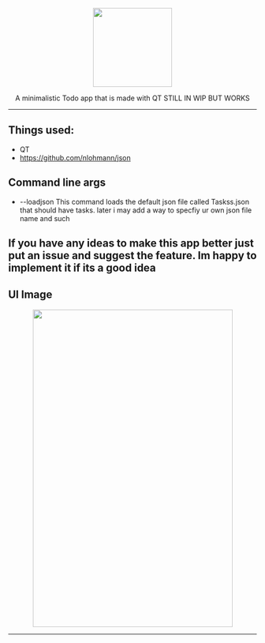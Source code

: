 <p align="center">
  <img width="160" height="160" src="https://raw.githubusercontent.com/danieljo12/MinimalisticTodo/master/toodolo.png">
</p>
<p align="center">
  A minimalistic Todo app that is made with QT STILL IN WIP BUT WORKS
</p>

------

## Things used:
  * QT
  * https://github.com/nlohmann/json

## Command line args
* --loadjson  This command loads the default json file called Taskss.json that should have tasks. later i may add a way to specfiy ur own json file name and such

## If you have any ideas to make this app better just put an issue and suggest the feature. Im happy to implement it if its a good idea
## UI Image

<p align="center">
  <img width="405" height="643" src="https://raw.githubusercontent.com/danieljo12/MinimalisticTodo/master/appui.PNG">
</p>


------
